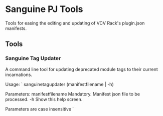 # Sanguine PJ Tools

Tools for easing the editing and updating of VCV Rack's plugin.json manifests.

## Tools

### Sanguine Tag Updater

A command line tool for updating deprecated module tags to their current incarnations.

Usage:
`
sanguinetagupdater (manifestfilename | -h)

Parameters:
  manifestfilename    Mandatory. Manifest json file to be processed.
  -h                  Show this help screen.

Parameters are case insensitive
`
